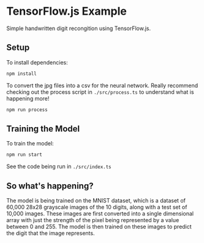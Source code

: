 # TensorFlow.js Example
Simple handwritten digit recongition using TensorFlow.js.


## Setup
To install dependencies:
```bash
npm install
```

To convert the jpg files into a csv for the neural network. Really recommend checking out the process script in `./src/process.ts` to understand what is happening more!
```bash
npm run process
```

## Training the Model
To train the model:

```bash
npm run start
```
See the code being run in `./src/index.ts`

## So what's happening?
The model is being trained on the MNIST dataset, which is a dataset of 60,000 28x28 grayscale images of the 10 digits, along with a test set of 10,000 images. These images are first converted into a single dimensional array with just the strength of the pixel being represented by a value between 0 and 255. The model is then trained on these images to predict the digit that the image represents.


